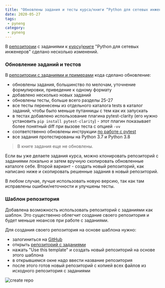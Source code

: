 ```yaml
---
title: "Обновлены задания и тесты курса/книги “Python для сетевых инженеров”"
date: 2020-05-27
tags:
 - pyneng
category:
 - pyneng
---
```


В [репозитории](https://github.com/natenka/pyneng-examples-exercises) с заданиями к [курсу](https://www.youtube.com/playlist?list=PLah0HUih_ZRnJFNdZsWr2pNWgYETauGXo)/[книге](https://pyneng.readthedocs.io/) "Python для сетевых инженеров" сделано несколько изменений.

### Обновление заданий и тестов

В [репозитории с заданиями и примерами](https://github.com/natenka/pyneng-examples-exercises) кода сделано обновление:

* обновлены задания, большинство по мелочам, уточнение формулировки, приведение к одному формату
* добавлено несколько новых заданий
* обновлены тесты, больше всего разделы 25-27
* все тесты перенесены из отдельного каталога tests в каталог заданий, чтобы было меньше путанницы с тем как их запускать
* в тестах добавлено использование плагина pytest-clarity (его нужно установить `pip install pytest-clarity`) - этот плагин показывает более понятный diff при вызове теста с опцией `-vv`
* соответственно обновлены инструкции [по работе с pytest](https://pyneng.readthedocs.io/ru/latest/book/additional_info/pytest.html)
* все задания протестированы на Python 3.7 и Python 3.8

> В книге задания еще не обновлены.

Если вы уже делаете задания курса, можно клонировать репозиторий с заданиями локально и затем вручную скопировать
обновленные каталоге себе. Второй вариант - создать новый репозиторий, как написано ниже и скопировать решенные задания
в новый репозиторий.

В любом случае, лучше использовать новую версию, так как там исправлены ошибки/неточности и улучшены тесты.

### Шаблон репозитория

Добавлена возможность использовать репозиторий с заданиями как шаблон.
Это существенно облегчит создание своего репозитория и будет меньше нюансов при работе с заданиями.

Для создания своего репозитория на основе шаблона нужно:

-  залогиниться на [GitHub](https://github.com/)
-  открыть [репозиторий с заданиями](https://github.com/natenka/pyneng-examples-exercises)
-  нажать "Use this template" и создать новый репозиторий на основе этого шаблона
-  в открывшемся окне надо ввести название репозитория
-  после этого готов новый репозиторий с копией всех файлов из исходного репозитория с заданиями

![create repo](https://raw.githubusercontent.com/natenka/PyNEng/master/images/git/github_use_template.png)

